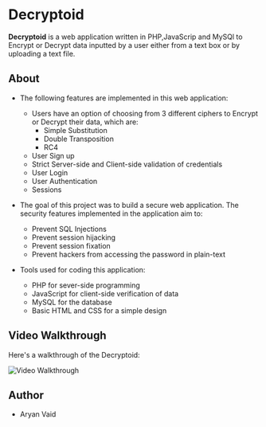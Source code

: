 
# Decryptoid

**Decryptoid** is a web application written in PHP,JavaScrip and MySQl to Encrypt or Decrypt data inputted by a user either from a text box or by uploading a text file.

## About

* The following features are implemented in this web application:
  * Users have an option of choosing from 3 different ciphers to Encrypt or Decrypt their data, which are: 
    * Simple Substitution
    * Double Transposition
    * RC4
  * User Sign up 
  * Strict Server-side and Client-side validation of credentials
  * User Login
  * User Authentication
  * Sessions
  
* The goal of this project was to build a secure web application. The security features implemented in the application aim to: 
  * Prevent SQL Injections
  * Prevent session hijacking
  * Prevent session fixation
  * Prevent hackers from accessing the password in plain-text

* Tools used for coding this application:
  * PHP for sever-side programming
  * JavaScript for client-side verification of data
  * MySQL for the database
  * Basic HTML and CSS for a simple design
 
## Video Walkthrough 

Here's a walkthrough of the Decryptoid:

<img src=http://g.recordit.co/X5mqM7ZBtl.gif title='Video Walkthrough' width='' alt='Video Walkthrough' />

## Author

* Aryan Vaid 


